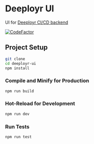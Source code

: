 # Deeployr UI

UI for [Deeployr CI/CD backend](https://github.com/Valbou/deeployr)

[![CodeFactor](https://www.codefactor.io/repository/github/valbou/deeployr/badge)](https://www.codefactor.io/repository/github/valbou/deeployr-ui)


## Project Setup

```sh
git clone 
cd deeployr-ui
npm install
```

### Compile and Minify for Production

```sh
npm run build
```

### Hot-Reload for Development

```sh
npm run dev
```

### Run Tests

```sh
npm run test
```
